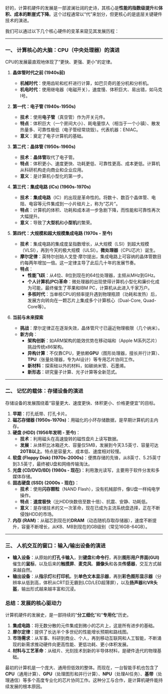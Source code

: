 好的，计算机硬件的发展是一部波澜壮阔的史诗，其核心是**性能的指数级提升**和**体积、成本的断崖式下降**。这个过程通常以“代”来划分，但更核心的是底层关键硬件技术的演进。

我们可以通过以下几个核心硬件的变革来窥见其发展历程：

---

### 一、 计算核心的大脑：CPU（中央处理器）的演进

CPU的发展最直观地体现了“更快、更强、更小”的定律。

1.  **晶体管时代之前 (1940s前)**
    *   **机械时代**：使用齿轮和杠杆进行计算，如巴贝奇的差分机和分析机。
    *   **机电时代**：使用继电器（电磁开关），速度慢、体积巨大、易出错，如马克I号。

2.  **第一代：电子管 (1940s-1950s)**
    *   **技术**：使用**电子管**（真空管）作为开关元件。
    *   **特点**：体积巨大（一个房间大小）、耗电量惊人（相当于一个小镇）、散发热量多、可靠性极低（电子管经常烧毁）。代表机器：ENIAC。
    *   **意义**：奠定了电子计算机的基础。

3.  **第二代：晶体管 (1950s-1960s)**
    *   **技术**：**晶体管**取代了电子管。
    *   **特点**：体积更小、速度更快、功耗更低、可靠性更高、成本更低。计算机从科研机构走向商业和企业应用。
    *   **意义**：是计算机小型化的第一步。

4.  **第三代：集成电路 (ICs) (1960s-1970s)**
    *   **技术**：**集成电路**（IC）的出现是革命性的。将数十、数百个晶体管、电阻、电容等元件集成到一小片硅片上，称为“芯片”。
    *   **特点**：计算机的体积、功耗和成本进一步急剧下降，而性能和可靠性再次大幅提升。
    *   **意义**：导致了**大型机**和**小型机**的繁荣。

5.  **第四代：大规模和超大规模集成电路 (1970s - 至今)**
    *   **技术**：集成电路的集成度呈指数增长，从大规模（LSI）到超大规模（VLSI），再到今天的极大规模（ULSI）。**微处理器**（CPU芯片）诞生。
    *   **摩尔定律**：英特尔创始人戈登·摩尔提出，集成电路上可容纳的晶体管数目约每两年增加一倍。这一定律主导了此后几十年的发展节奏。
    *   **特点**：
        *   **性能飞跃**：从4位、8位到现在的64位处理器，主频从MHz到GHz。
        *   **个人计算机(PC)革命**：微处理器的出现使得计算机小型化和廉价化成为可能，最终催生了苹果和IBM PC，计算机从此进入千家万户。
        *   **多核时代**：当单核CPU的频率提升遇到物理瓶颈（功耗和发热）后，发展方向转向在一颗芯片上集成多个计算核心（Dual-Core, Quad-Core等）。

6.  **当前与未来探索**
    *   **挑战**：摩尔定律正在逐渐失效，晶体管尺寸已逼近物理极限（几个纳米）。
    *   **新方向**：
        *   **架构创新**：如ARM架构的能效优势在移动端和（Apple M系列芯片）挑战传统x86架构。
        *   **异构计算**：不仅靠CPU，更依赖**GPU**（图形处理器，擅长并行计算）、**TPU**（张量处理器，专为AI设计）等专用芯片协同工作。
        *   **新材料**：探索硅以外的材料，如碳纳米管、石墨烯。
        *   **新形态**：研究量子计算、光子计算等全新范式。

---

### 二、 记忆的载体：存储设备的演进

存储设备的发展围绕着“容量更大、速度更快、体积更小、价格更便宜”的目标。

1.  **早期**：打孔纸带、打孔卡片。
2.  **磁芯存储器 (1950s-1970s)**：用磁化的小环存储数据，是早期计算机的主内存。
3.  **硬盘 (HDD) (1956年发明 - 至今)**：
    *   **技术**：利用磁头在高速旋转的磁性盘片上读写数据。
    *   **发展**：从体积比冰箱还大、容量仅5MB，发展到今天3.5英寸、容量可达**20TB以上**。特点是容量大、成本低、速度相对较慢。
4.  **软盘 (Floppy Disk) (1970s-2000s)**：便携存储的先锋，从8英寸、5.25英寸到3.5英寸，最终被U盘和网络传输淘汰。
5.  **光盘 (CD/DVD/BD) (1980s - 现在)**：利用激光读写，主要用于软件分发和多媒体存储。
6.  **固态硬盘 (SSD) (2000s - 现在)**：
    *   **技术**：使用**闪存颗粒**（NAND Flash），没有机械部件，像U盘一样纯电学操作。
    *   **特点**：**速度极快**（比HDD快数倍至数十倍）、抗震、安静、功耗低。
    *   **意义**：是存储技术的又一次革命，现在已成为主流系统盘选择，正在不断侵蚀HDD的市场。
7.  **内存 (RAM)**：从磁芯到现在的**DRAM**（动态随机存取存储器），速度不断提升，容量不断增长，从KB、MB到现在的GB级别（常见16GB-64GB）。

---

### 三、 人机交互的窗口：输入/输出设备的演进

*   **输入设备**：从原始的**打孔卡输入**，到**键盘**和**命令行**，再到**图形用户界面(GUI)** 催生的**鼠标**，以及后来的**触摸屏**、**麦克风**、**摄像头**和各类**传感器**，交互方式越来越自然。
*   **输出设备**：从**指示灯**和**打印机**，到**单色文本显示器**，再到**彩色图形显示器**（分辨率从低到高，体积从CRT巨无霸到LCD/LED超薄屏），以及**扬声器**和**VR头盔**，输出形式越来越丰富和沉浸。

### 总结：发展的核心驱动力

计算机硬件的发展史，是一部持续的“**分工细化**”和“**专用化**”历史。

1.  **集成电路**：将无数分散的元件集成到微小的芯片上，这是所有进步的基础。
2.  **摩尔定律**：提供了长达半个多世纪的性能增长预期和路线图。
3.  **市场需求**：从军事、科研到商业、个人，再到移动互联网和人工智能，不断涌现的新需求推动硬件向更高性能、更低功耗、更小体积发展。
4.  **材料与工艺革命**：从硅片、光刻技术到新的半导体材料，是硬件迭代的物理基础。

最初的计算机是一个庞大、通用但低效的整体。而现在，一台智能手机也包含了**CPU**（通用计算）、**GPU**（处理图形和并行计算）、**NPU**（处理AI任务）、**基带**（处理通信）等多个高度专业化的芯片协同工作。这种分工与合作，是计算机硬件能持续发展的根本原因。